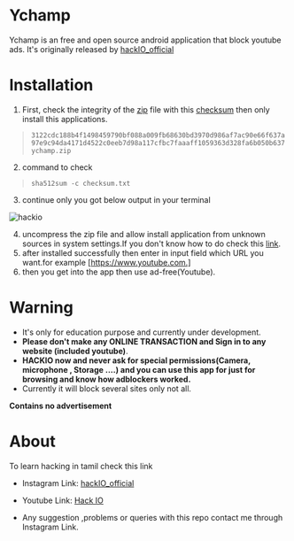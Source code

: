# Ychamp
  Ychamp is an free and open source android application that block youtube ads.
  It's originally released by [hackIO_official](https://www.instagram.com/hackio_official/)
  
  
# Installation
  1. First, check the integrity of the [zip](https://github.com/hackio-official/ychamp/blob/master/ychamp.zip) file with this [checksum](https://github.com/hackio-official/ychamp/blob/master/checksum.txt) then only install this applications.
  
> `3122cdc188b4f1498459790bf088a009fb68630bd3970d986af7ac90e66f637a97e9c94da4171d4522c0eeb7d98a117cfbc7faaaff1059363d328fa6b050b637  ychamp.zip`
  2. command to check 
 > `sha512sum -c checksum.txt`
 3. continue only you got below output in your terminal
 
 ![hackio](https://user-images.githubusercontent.com/73073702/199987405-e63ebb23-7f6f-4ef0-ad2a-caf8fd36314d.png)

  4. uncompress the zip file and allow install application from unknown sources in system settings.If you don't know how to do
   check this [link](https://www.kaspersky.co.in/blog/unknown-apps-android/23264/).
  5. after installed successfully then enter in input field which URL you want.for example [https://www.youtube.com.]
  6. then you get into the app then use ad-free(Youtube).
    

  

# Warning
  - It's only for education purpose and currently under development.
  - **Please don't make any ONLINE TRANSACTION and Sign in to any website (included youtube)**.
  - **HACKIO now and never ask for special permissions(Camera, microphone , Storage ....) and you can use this app for just for browsing and know how adblockers worked.**
  - Currently it will block several sites only not all.


**Contains no advertisement**


# About 
To learn hacking in tamil check this link 

 - Instagram Link: [hackIO_official](https://www.instagram.com/hackio_official/)
- Youtube Link: [Hack IO](https://youtube.com/@hackio_official)

- Any suggestion ,problems or queries with this repo contact me through Instagram Link.

